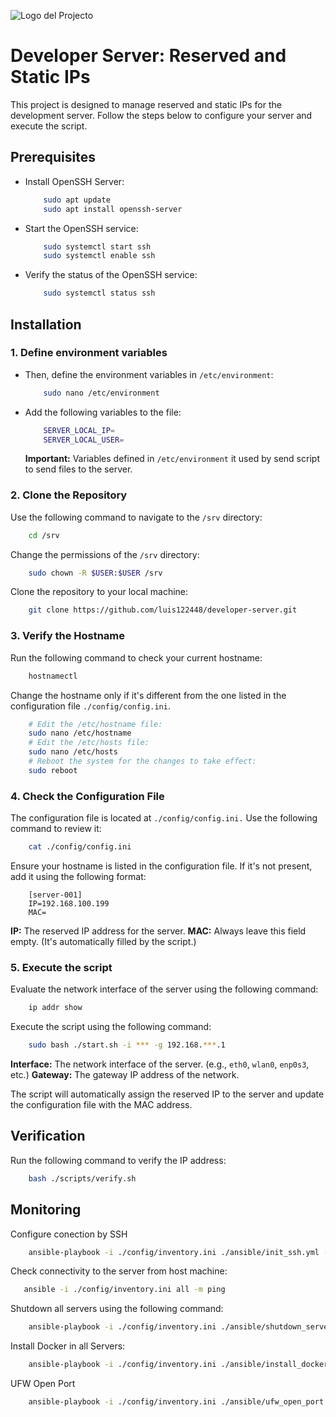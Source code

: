 ![Logo del Projecto](./resources/logo.png)

# Developer Server: Reserved and Static IPs

This project is designed to manage reserved and static IPs for the development server. 
Follow the steps below to configure your server and execute the script.

## **Prerequisites**

- Install OpenSSH Server:

    ```bash
        sudo apt update
        sudo apt install openssh-server
    ```

- Start the OpenSSH service:

    ```bash
        sudo systemctl start ssh
        sudo systemctl enable ssh
    ```

- Verify the status of the OpenSSH service:

    ```bash
        sudo systemctl status ssh
    ```

## **Installation**

### **1. Define environment variables**

- Then, define the environment variables in `/etc/environment`:

    ```bash
        sudo nano /etc/environment
    ```

- Add the following variables to the file:

    ```bash
        SERVER_LOCAL_IP=
        SERVER_LOCAL_USER=
    ```

    **Important:** Variables defined in `/etc/environment` it used by send script to send files to the server.

### **2. Clone the Repository**

Use the following command to navigate to the `/srv` directory:

```bash
    cd /srv
```

Change the permissions of the `/srv` directory:

```bash
    sudo chown -R $USER:$USER /srv
```

Clone the repository to your local machine:

```bash
    git clone https://github.com/luis122448/developer-server.git
```

### **3. Verify the Hostname**

Run the following command to check your current hostname:

```bash
    hostnamectl
```

Change the hostname only if it's different from the one listed in the configuration file `./config/config.ini`.

```bash
    # Edit the /etc/hostname file:
    sudo nano /etc/hostname
    # Edit the /etc/hosts file:
    sudo nano /etc/hosts
    # Reboot the system for the changes to take effect:
    sudo reboot
```

### **4. Check the Configuration File**

The configuration file is located at `./config/config.ini.` Use the following command to review it:

```bash
    cat ./config/config.ini
``` 

Ensure your hostname is listed in the configuration file. If it's not present, add it using the following format:

```example
    [server-001]
    IP=192.168.100.199
    MAC=
```

**IP:** The reserved IP address for the server.
**MAC:** Always leave this field empty. (It's automatically filled by the script.)

### **5. Execute the script**

Evaluate the network interface of the server using the following command:

```bash
    ip addr show
```

Execute the script using the following command:

```bash
    sudo bash ./start.sh -i *** -g 192.168.***.1
```

**Interface:** The network interface of the server. (e.g., `eth0`, `wlan0`, `enp0s3`, etc.)
**Gateway:** The gateway IP address of the network.

The script will automatically assign the reserved IP to the server and update the configuration file with the MAC address.

## **Verification**

Run the following command to verify the IP address:

```bash
    bash ./scripts/verify.sh
```

## **Monitoring**

Configure conection by SSH
```bash
    ansible-playbook -i ./config/inventory.ini ./ansible/init_ssh.yml --ask-become-pass --ask-pass
```

Check connectivity to the server from host machine:
```bash
   ansible -i ./config/inventory.ini all -m ping 
```

Shutdown all servers using the following command:
```bash
    ansible-playbook -i ./config/inventory.ini ./ansible/shutdown_servers.yml --ask-become-pass
```

Install Docker in all Servers:
```bash
    ansible-playbook -i ./config/inventory.ini ./ansible/install_docker.yml --ask-become-pass
```

UFW Open Port
```bash
    ansible-playbook -i ./config/inventory.ini ./ansible/ufw_open_port.yml --ask-become-pass -e "ufw_open_port=9000"
```